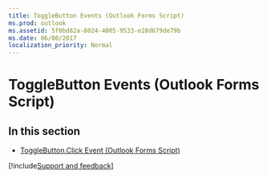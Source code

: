 ```yaml
---
title: ToggleButton Events (Outlook Forms Script)
ms.prod: outlook
ms.assetid: 5f0bd82a-8024-4005-9533-e28d679de79b
ms.date: 06/08/2017
localization_priority: Normal
---
```



# ToggleButton Events (Outlook Forms Script)

## In this section


- [ToggleButton.Click Event (Outlook Forms Script)](Outlook.togglebutton.click.md)

[!include[Support and feedback](~/includes/feedback-boilerplate.md)]